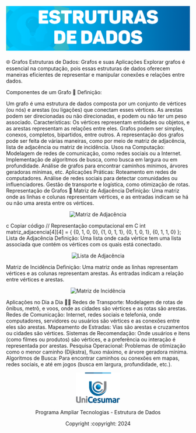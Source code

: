 <h2 align="center">
  <img alt="Estutura de Dados" title="#Programa Ampliar" src="./assets/Captura de tela 2024-07-11 213826.png" width=800/>
</h2>
🌐 Grafos
Estruturas de Dados: Grafos e suas Aplicações
Explorar grafos é essencial na computação, pois essas estruturas de dados oferecem maneiras eficientes de representar e manipular conexões e relações entre dados.

Componentes de um Grafo 🔗
Definição:

Um grafo é uma estrutura de dados composta por um conjunto de vértices (ou nós) e arestas (ou ligações) que conectam esses vértices.
As arestas podem ser direcionadas ou não direcionadas, e podem ou não ter um peso associado.
Características:
Os vértices representam entidades ou objetos, e as arestas representam as relações entre eles.
Grafos podem ser simples, conexos, completos, bipartidos, entre outros.
A representação dos grafos pode ser feita de várias maneiras, como por meio de matriz de adjacência, lista de adjacência ou matriz de incidência.
Usos na Computação:
Modelagem de redes de comunicação, como redes sociais ou a Internet.
Implementação de algoritmos de busca, como busca em largura ou em profundidade.
Análise de grafos para encontrar caminhos mínimos, árvores geradoras mínimas, etc.
Aplicações Práticas:
Roteamento em redes de computadores.
Análise de redes sociais para detectar comunidades ou influenciadores.
Gestão de transporte e logística, como otimização de rotas.
Representação de Grafos 🧩
Matriz de Adjacência
Definição: Uma matriz onde as linhas e colunas representam vértices, e as entradas indicam se há ou não uma aresta entre os vértices.
<p align="center">
  <img alt="Matriz de Adjacência" title="Matriz de Adjacência" src="https://miro.medium.com/v2/resize:fit:1400/format:webp/1*AVz0wORPqOY2u1pqg0Edyg.png" width=400/>
</p>
c
Copiar código
// Representação computacional em C
int matriz_adjacencia[4][4] = {
    {0, 1, 0, 0},
    {1, 0, 1, 1},
    {0, 1, 0, 1},
    {0, 1, 1, 0}
};
Lista de Adjacência
Definição: Uma lista onde cada vértice tem uma lista associada que contém os vértices com os quais está conectado.
<p align="center">
  <img alt="Lista de Adjacência" title="Lista de Adjacência" src="https://upload.wikimedia.org/wikipedia/commons/thumb/1/10/Simple_graph.svg/2000px-Simple_graph.svg.png" width=400/>
</p>

Matriz de Incidência
Definição: Uma matriz onde as linhas representam vértices e as colunas representam arestas. As entradas indicam a relação entre vértices e arestas.
<p align="center">
  <img alt="Matriz de Incidência" title="Matriz de Incidência" src="https://upload.wikimedia.org/wikipedia/commons/thumb/0/0b/Matriz_de_incid%C3%AAncia_exemplo.png/220px-Matriz_de_incid%C3%AAncia_exemplo.png" width=400/>
</p>

Aplicações no Dia a Dia 🏢📱
Redes de Transporte: Modelagem de rotas de ônibus, metrô, e voos, onde as cidades são vértices e as rotas são arestas.
Redes de Comunicação: Internet, redes sociais e telefonia, onde computadores, servidores ou usuários são vértices e as conexões entre eles são arestas.
Mapeamento de Estradas: Vias são arestas e cruzamentos ou cidades são vértices.
Sistemas de Recomendação: Onde usuários e itens (como filmes ou produtos) são vértices, e a preferência ou interação é representada por arestas.
Pesquisa Operacional: Problemas de otimização como o menor caminho (Dijkstra), fluxo máximo, e árvore geradora mínima.
Algoritmos de Busca: Para encontrar caminhos ou conexões em mapas, redes sociais, e até em jogos (busca em largura, profundidade, etc.).
<p align="center"><img alt="Unicesumar" title="#Unicesumar" src="./assets/logo-unicesumar.png" width=120/></p>
<p align="center">Programa Ampliar Tecnologias - Estrutura de Dados</p>
<p align="center">Copyright :copyright: 2024</p>